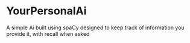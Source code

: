 # YourPersonalAi
A simple Ai built using spaCy designed to keep track of information you provide it, with recall when asked
